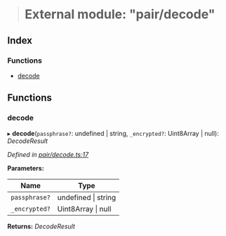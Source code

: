 > # External module: "pair/decode"

## Index

### Functions

* [decode](_pair_decode_.md#decode)

## Functions

###  decode

▸ **decode**(`passphrase?`: undefined | string, `_encrypted?`: Uint8Array | null): *DecodeResult*

*Defined in [pair/decode.ts:17](https://github.com/polkadot-js/common/blob/22e76c1/packages/keyring/src/pair/decode.ts#L17)*

**Parameters:**

Name | Type |
------ | ------ |
`passphrase?` | undefined \| string |
`_encrypted?` | Uint8Array \| null |

**Returns:** *DecodeResult*